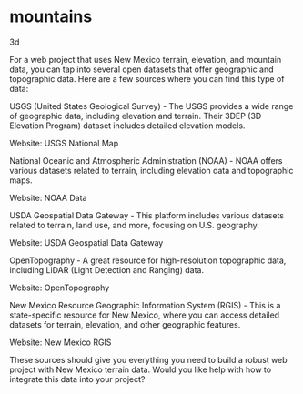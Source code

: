# mountains
3d



For a web project that uses New Mexico terrain, elevation, and mountain data, you can tap into several open datasets that offer geographic and topographic data. Here are a few sources where you can find this type of data:

USGS (United States Geological Survey) - The USGS provides a wide range of geographic data, including elevation and terrain. Their 3DEP (3D Elevation Program) dataset includes detailed elevation models.

Website: USGS National Map

National Oceanic and Atmospheric Administration (NOAA) - NOAA offers various datasets related to terrain, including elevation data and topographic maps.

Website: NOAA Data

USDA Geospatial Data Gateway - This platform includes various datasets related to terrain, land use, and more, focusing on U.S. geography.

Website: USDA Geospatial Data Gateway

OpenTopography - A great resource for high-resolution topographic data, including LiDAR (Light Detection and Ranging) data.

Website: OpenTopography

New Mexico Resource Geographic Information System (RGIS) - This is a state-specific resource for New Mexico, where you can access detailed datasets for terrain, elevation, and other geographic features.

Website: New Mexico RGIS

These sources should give you everything you need to build a robust web project with New Mexico terrain data. Would you like help with how to integrate this data into your project?


